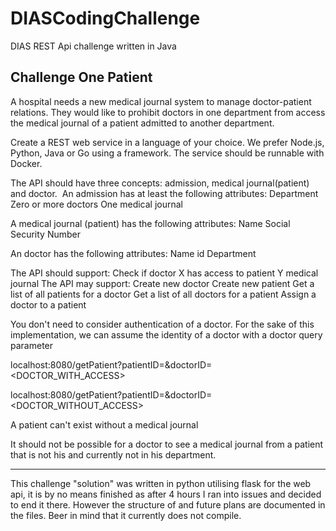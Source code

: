 # DIASCodingChallenge
DIAS REST Api challenge written in Java

Challenge One Patient
------------------------------------------------------------------------
A hospital needs a new medical journal system to manage doctor-patient relations. They would like to prohibit doctors in one department from access the medical journal of a patient admitted to another department.

Create a REST web service in a language of your choice. We prefer Node.js, Python, Java or Go using a framework. The service should be runnable with Docker.


The API should have three concepts: admission, medical journal(patient) and doctor. ​
An admission has at least the following attributes:
	Department
	Zero or more doctors
	One medical journal

A medical journal (patient) has the following attributes:
	Name
	Social Security Number

An doctor has the following attributes:
	Name
	id
	Department

The API should support:
	Check if doctor X has access to patient Y medical journal
The API may support:
	Create new doctor
	Create new patient
	Get a list of all patients for a doctor
	Get a list of all doctors for a patient
	Assign a doctor to a patient

You don't need to consider authentication of a doctor. For the sake of this implementation, we can assume the identity of a doctor with a doctor query parameter

  

localhost:8080/getPatient?patientID=<CPR>&doctorID=<DOCTOR_WITH_ACCESS>

localhost:8080/getPatient?patientID=<CPR>&doctorID=<DOCTOR_WITHOUT_ACCESS>
  

A patient can't exist without a medical journal

It should not be possible for a doctor to see a medical journal from a patient that is not his and currently not in his department.


-----------------------------------------------------------------------------------------------------------------------------------

This challenge "solution" was written in python utilising flask for the web api, it is by no means finished as after 4 hours I ran into issues and decided to end it there. 
However the structure of and future plans are documented in the files. 
Beer in mind that it currently does not compile. 




